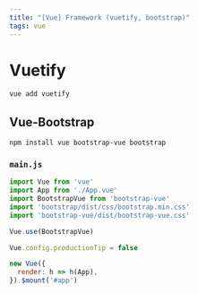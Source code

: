 ```yaml
---
title: "[Vue] Framework (vuetify, bootstrap)"
tags: vue
---
```


# Vuetify

```sh
vue add vuetify
```

## Vue-Bootstrap

```sh
npm install vue bootstrap-vue bootstrap
```

<!--more-->

### `main.js`

```js
import Vue from 'vue'
import App from './App.vue'
import BootstrapVue from 'bootstrap-vue'
import 'bootstrap/dist/css/bootstrap.min.css'
import 'bootstrap-vue/dist/bootstrap-vue.css'

Vue.use(BootstrapVue)

Vue.config.productionTip = false

new Vue({
  render: h => h(App),
}).$mount('#app')
```